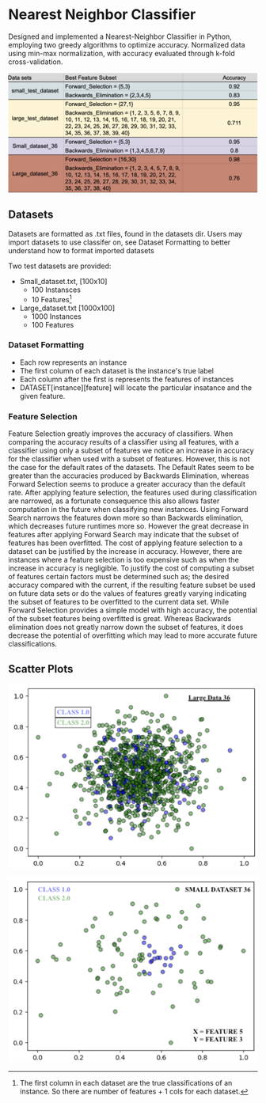 # Nearest Neighbor Classifier

Designed and implemented a Nearest-Neighbor Classifier in Python, employing two greedy algorithms to optimize accuracy. Normalized data using min-max normalization, with accuracy evaluated through k-fold cross-validation.


![DataTable](images/dataTable.png)

## Datasets

Datasets are formatted as .txt files, found in the datasets dir. Users may import datasets to use classifer on, see Dataset Formatting to better understand how to format imported datasets

Two test datasets are provided:

  - Small_dataset.txt, [100x10]
      - 100 Instansces
      - 10 Features[^3]
  - Large_dataset.txt [1000x100]
      - 1000 Instances
      - 100 Features

### Dataset Formatting
   - Each row represents an instance
   - The first column of each dataset is the instance's true label
   - Each column after the first is represents the features of instances
   - DATASET[instance][feature] will locate the particular insatance and the given feature.

### Feature Selection
   Feature Selection greatly improves the accuracy of classifiers. When comparing the accuracy results of a classifier using all features, with a classifier using only a subset of features we notice an increase in accuracy for the classifier when used with a subset of features. However, this is not the case for the default rates of the datasets. The Default Rates seem to be greater than the accuracies produced by Backwards Elimination, whereas Forward Selection seems to produce a greater accuracy than the default rate. 
After applying feature selection, the features used during classification are narrowed, as a fortunate consequence this also allows faster computation in the future when classifying new instances. Using Forward Search narrows the features down more so than Backwards elimination, which decreases future runtimes more so. However the great decrease in features after applying Forward Search may indicate that the subset of features has been overfitted.
   The cost of applying feature selection to a dataset can be justified by the increase in accuracy. However, there are instances where a feature selection is too expensive such as when the increase in accuracy is negligible. To justify the cost of computing a subset of features certain factors must be determined such as; the desired accuracy compared with the current, if the resulting feature subset be used on future data sets or do the values of features greatly varying indicating the subset of features to be overfitted to the current data set.
   While Forward Selection provides a simple model with high accuracy, the potential of the subset features being overfitted is great. Whereas Backwards elimination does not greatly narrow down the subset of features, it does decrease the potential of overfitting which may lead to more accurate future classifications.


## Scatter Plots


![largeDataset Scatterplot](images/large_scatter.png)

![smallDataset Scatterplot](images/small_scatter.png)

[^3]: The first column in each dataset are the true classifications of an instance. So there are number of features + 1 cols for each dataset.




